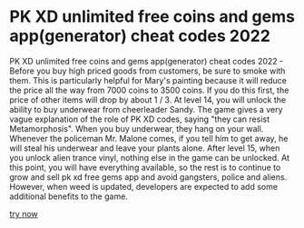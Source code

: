 # PK XD unlimited free coins and gems app(generator) cheat codes 2022

PK XD unlimited free coins and gems app(generator) cheat codes 2022 - Before you buy high priced goods from customers, be sure to smoke with them. This is particularly helpful for Mary's painting because it will reduce the price all the way from 7000 coins to 3500 coins. If you do this first, the price of other items will drop by about 1 / 3. At level 14, you will unlock the ability to buy underwear from cheerleader Sandy. The game gives a very vague explanation of the role of PK XD codes, saying "they can resist Metamorphosis". When you buy underwear, they hang on your wall. Whenever the policeman Mr. Malone comes, if you tell him to get away, he will steal his underwear and leave your plants alone. After level 15, when you unlock alien trance vinyl, nothing else in the game can be unlocked. At this point, you will have everything available, so the rest is to continue to grow and sell pk xd free gems app and avoid gangsters, police and aliens. However, when weed is updated, developers are expected to add some additional benefits to the game.

<a href="https://windmod.icu/pk-xd/">try now</a>
